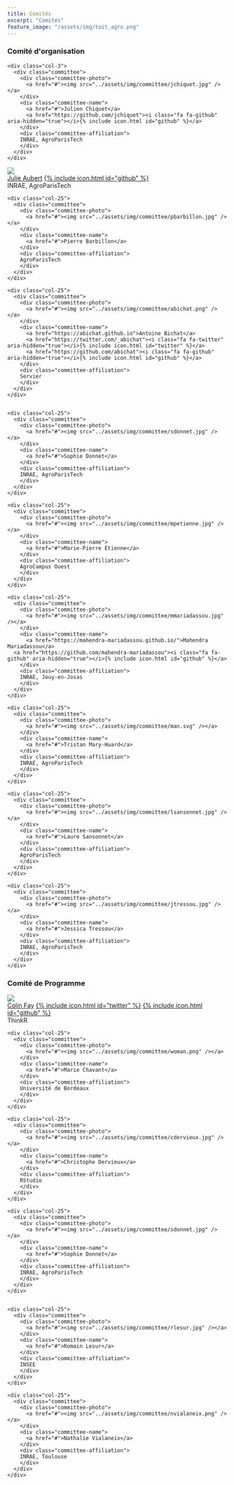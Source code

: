 ```yaml
---
title: Comités
excerpt: "Comités"
feature_image: "/assets/img/toit_agro.png"
---
```


### Comité d'organisation

  <div class="row">

    <div class="col-3">
      <div class="committee">
        <div class="committee-photo">
          <a href="#"><img src="../assets/img/committee/jchiquet.jpg" /></a>
        </div>
        <div class="committee-name">
          <a href="#">Julien Chiquet</a>
          <a href="https://github.com/jchiquet"><i class="fa fa-github" aria-hidden="true"></i>{% include icon.html id="github" %}</a>
        </div>
        <div class="committee-affiliation">
        INRAE, AgroParisTech
        </div>
      </div>
    </div>

   </div>

  <div class="row">
    <div class="col-25">
      <div class="committee">
        <div class="committee-photo">
          <a href="#"><img src="../assets/img/committee/jaubert.jpg" /></a>
        </div>
        <div class="committee-name">
          <a href="#">Julie Aubert</a>
          <a href="https://github.com/julieaubert"><i class="fa fa-github" aria-hidden="true"></i>{% include icon.html id="github" %}</a>
        </div>
        <div class="committee-affiliation">
        INRAE, AgroParisTech
        </div>
      </div>
    </div>

    <div class="col-25">
      <div class="committee">
        <div class="committee-photo">
          <a href="#"><img src="../assets/img/committee/pbarbillon.jpg" /></a>
        </div>
        <div class="committee-name">
          <a href="#">Pierre Barbillon</a>
        </div>
        <div class="committee-affiliation">
        AgroParisTech
        </div>
      </div>
    </div>

    <div class="col-25">
      <div class="committee">
        <div class="committee-photo">
          <a href="#"><img src="../assets/img/committee/abichat.png" /></a>
        </div>
        <div class="committee-name">
          <a href="https://abichat.github.io">Antoine Bichat</a>
          <a href="https://twitter.com/_abichat"><i class="fa fa-twitter" aria-hidden="true"></i>{% include icon.html id="twitter" %}</a>
          <a href="https://github.com/abichat"><i class="fa fa-github" aria-hidden="true"></i>{% include icon.html id="github" %}</a>
        </div>
        <div class="committee-affiliation">
        Servier
        </div>
      </div>
    </div>


    <div class="col-25">
      <div class="committee">
        <div class="committee-photo">
          <a href="#"><img src="../assets/img/committee/sdonnet.jpg" /></a>
        </div>
        <div class="committee-name">
          <a href="#">Sophie Donnet</a>
        </div>
        <div class="committee-affiliation">
        INRAE, AgroParisTech
        </div>
      </div>
    </div>

  </div>
  <div class="row">

    <div class="col-25">
      <div class="committee">
        <div class="committee-photo">
          <a href="#"><img src="../assets/img/committee/mpetienne.jpg" /></a>
        </div>
        <div class="committee-name">
          <a href="#">Marie-Pierre Étienne</a>
        </div>
        <div class="committee-affiliation">
        AgroCampus Ouest
        </div>
      </div>
    </div>

    <div class="col-25">
      <div class="committee">
        <div class="committee-photo">
          <a href="#"><img src="../assets/img/committee/mmariadassou.jpg" /></a>
        </div>
        <div class="committee-name">
          <a href="https://mahendra-mariadassou.github.io/">Mahendra Mariadassou</a>
	  <a href="https://github.com/mahendra-mariadassou"><i class="fa fa-github" aria-hidden="true"></i>{% include icon.html id="github" %}</a>
        </div>
        <div class="committee-affiliation">
        INRAE, Jouy-en-Josas
        </div>
      </div>
    </div>

    <div class="col-25">
      <div class="committee">
        <div class="committee-photo">
          <a href="#"><img src="../assets/img/committee/man.svg" /></a>
        </div>
        <div class="committee-name">
          <a href="#">Tristan Mary-Huard</a>
        </div>
        <div class="committee-affiliation">
        INRAE, AgroParisTech
        </div>
      </div>
    </div>

    <div class="col-25">
      <div class="committee">
        <div class="committee-photo">
          <a href="#"><img src="../assets/img/committee/lsansonnet.jpg" /></a>
        </div>
        <div class="committee-name">
          <a href="#">Laure Sansonnet</a>
        </div>
        <div class="committee-affiliation">
        AgroParisTech
        </div>
      </div>
    </div>

    <div class="col-25">
      <div class="committee">
        <div class="committee-photo">
          <a href="#"><img src="../assets/img/committee/jtressou.jpg" /></a>
        </div>
        <div class="committee-name">
          <a href="#">Jessica Tressou</a>
        </div>
        <div class="committee-affiliation">
        INRAE, AgroParisTech
        </div>
      </div>
    </div>

</div>

### Comité de Programme

  <div class="row">
   <div class="col-3">
      <div class="committee">
        <div class="committee-photo">
          <a href="#"><img src="../assets/img/committee/cfay.jpg" /></a>
        </div>
        <div class="committee-name">
          <a href="#">Colin Fay</a>
          <a href="https://twitter.com/_ColinFay"><i class="fa fa-twitter" aria-hidden="true"></i>{% include icon.html id="twitter" %}</a>
          <a href="https://github.com/ColinFay"><i class="fa fa-github" aria-hidden="true"></i>{% include icon.html id="github" %}</a>
        </div>
        <div class="committee-affiliation">
        ThinkR
        </div>       
      </div>
   </div>

   </div>

  <div class="row">

    <div class="col-25">
      <div class="committee">
        <div class="committee-photo">
          <a href="#"><img src="../assets/img/committee/woman.png" /></a>
        </div>
        <div class="committee-name">
          <a href="#">Marie Chavant</a>
        </div>
        <div class="committee-affiliation">
        Université de Bordeaux
        </div>
      </div>
    </div>

    <div class="col-25">
      <div class="committee">
        <div class="committee-photo">
          <a href="#"><img src="../assets/img/committee/cdervieux.jpg" /></a>
        </div>
        <div class="committee-name">
          <a href="#">Christophe Dervieux</a>
        </div>
        <div class="committee-affiliation">
        RStudio
        </div>
      </div>
    </div>

    <div class="col-25">
      <div class="committee">
        <div class="committee-photo">
          <a href="#"><img src="../assets/img/committee/sdonnet.jpg" /></a>
        </div>
        <div class="committee-name">
          <a href="#">Sophie Donnet</a>
        </div>
        <div class="committee-affiliation">
        INRAE, AgroParisTech
        </div>
      </div>
    </div>


    <div class="col-25">
      <div class="committee">
        <div class="committee-photo">
          <a href="#"><img src="../assets/img/committee/rlesur.jpg" /></a>
        </div>
        <div class="committee-name">
          <a href="#">Romain Lesur</a>
        </div>
        <div class="committee-affiliation">
        INSEE
        </div>
      </div>
    </div>

    <div class="col-25">
      <div class="committee">
        <div class="committee-photo">
          <a href="#"><img src="../assets/img/committee/nvialaneix.png" /></a>
        </div>
        <div class="committee-name">
          <a href="#">Nathalie Vialaneix</a>
        </div>
        <div class="committee-affiliation">
        INRAE, Toulouse
        </div>
      </div>
    </div>

  </div>
